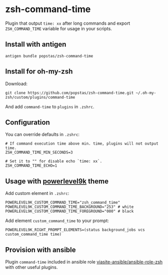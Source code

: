 # zsh-command-time

Plugin that output `time: xx` after long commands and export `ZSH_COMMAND_TIME` variable for usage in your scripts.


## Install with antigen
```
antigen bundle popstas/zsh-command-time
```


## Install for oh-my-zsh

Download:
```
git clone https://github.com/popstas/zsh-command-time.git ~/.oh-my-zsh/custom/plugins/command-time
```
And add `command-time` to `plugins` in `.zshrc`.


## Configuration

You can override defaults in `.zshrc`:
```
# If command execution time above min. time, plugins will not output time.
ZSH_COMMAND_TIME_MIN_SECONDS=3

# Set it to "" for disable echo `time: xx`.
ZSH_COMMAND_TIME_ECHO=1
```


## Usage with [powerlevel9k](https://github.com/bhilburn/powerlevel9k) theme

Add custom element in `.zshrc`:
```
POWERLEVEL9K_CUSTOM_COMMAND_TIME="zsh_command_time"
POWERLEVEL9K_CUSTOM_COMMAND_TIME_BACKGROUND="253" # white
POWERLEVEL9K_CUSTOM_COMMAND_TIME_FOREGROUND="000" # black
```

Add element `custom_command_time` to your prompt:
```
POWERLEVEL9K_RIGHT_PROMPT_ELEMENTS=(status background_jobs vcs custom_command_time time)
```


## Provision with ansible
Plugin `command-time` included in ansible role [viasite-ansible/ansible-role-zsh](https://github.com/viasite-ansible/ansible-role-zsh)
with other useful plugins.
